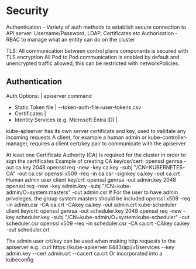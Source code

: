 # Security

Authentication - Variety of auth methods to establish secure connection to API server: Username/Password, LDAP, Certificates etc
Authorisation - RBAC to manage what an entity can do on the cluster

TLS: All communication between control plane components is secured with TLS encryption
All Pod to Pod communication is enabled by default and unencrypted traffic allowed, this can be restricted with networkPolicies.

## Authentication

Auth Options:                                       | apiserver command
- Static Token file                                 | --token-auth-file=user-tokens.csv
- Certificates                                      |
- Identity Services (e.g. Microsoft Entra ID)       |

kube-apiserver has its own server certificate and key, used to validate any incoming requests
A client, for example a human admin or kube-controller-manager, requires a client cert/key pair to communicate with the apiserver

At least one Certificate Authority (CA) is required for the cluster in order to sign the certificates
Example of creating CA key/csr/cert:
    openssl genrsa -out ca.key 2048
    openssl req -new -key ca.key -subj "/CN=KUBERNETES-CA" -out ca.csr
    openssl x509 -req -in ca.csr -signkey ca.key -out ca.crt
Human admin user client key/crt:
    openssl genrsa -out admin.key 2048
    openssl req -new -key admin.key -subj "/CN=kube-admin/O=system:masters" -out admin.csr  # For the user to have admin priveleges, the group system:masters should be included
    openssl x509 -req -in admin.csr -CA ca.crt -CAkey ca.key -out admin.crt
kube-scheduler client key/crt:
    openssl genrsa -out scheduler.key 2048
    openssl req -new -key scheduler.key -subj "/CN=kube-admin/O=system:kube-scheduler" -out scheduler.csr
    openssl x509 -req -in scheduler.csr -CA ca.crt -CAkey ca.key -out scheduler.crt

The admin user crt/key can be used when making http requests to the apiserver e.g.: curl https://kube-apiserver:6443/api/v1/services --key admin.key --cert admin.crt --cacert ca.crt
Or incorporated into a kubeconfig